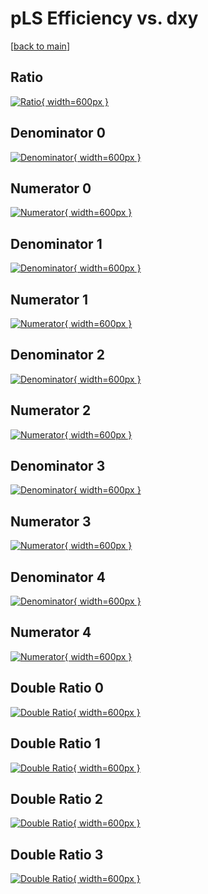# pLS Efficiency vs. dxy

[[back to main](./)]



## Ratio

[![Ratio](../mtv/var/pLS_base_321_1_eff_dxy.png){ width=600px }](../mtv/var/pLS_base_321_1_eff_dxy.pdf)

## Denominator 0

[![Denominator](../mtv/den/pLS_base_321_1_eff_dxy_den0.png){ width=600px }](../mtv/den/pLS_base_321_1_eff_dxy_den0.pdf)

## Numerator 0

[![Numerator](../mtv/num/pLS_base_321_1_eff_dxy_num0.png){ width=600px }](../mtv/num/pLS_base_321_1_eff_dxy_num0.pdf)

## Denominator 1

[![Denominator](../mtv/den/pLS_base_321_1_eff_dxy_den1.png){ width=600px }](../mtv/den/pLS_base_321_1_eff_dxy_den1.pdf)

## Numerator 1

[![Numerator](../mtv/num/pLS_base_321_1_eff_dxy_num1.png){ width=600px }](../mtv/num/pLS_base_321_1_eff_dxy_num1.pdf)

## Denominator 2

[![Denominator](../mtv/den/pLS_base_321_1_eff_dxy_den2.png){ width=600px }](../mtv/den/pLS_base_321_1_eff_dxy_den2.pdf)

## Numerator 2

[![Numerator](../mtv/num/pLS_base_321_1_eff_dxy_num2.png){ width=600px }](../mtv/num/pLS_base_321_1_eff_dxy_num2.pdf)

## Denominator 3

[![Denominator](../mtv/den/pLS_base_321_1_eff_dxy_den3.png){ width=600px }](../mtv/den/pLS_base_321_1_eff_dxy_den3.pdf)

## Numerator 3

[![Numerator](../mtv/num/pLS_base_321_1_eff_dxy_num3.png){ width=600px }](../mtv/num/pLS_base_321_1_eff_dxy_num3.pdf)

## Denominator 4

[![Denominator](../mtv/den/pLS_base_321_1_eff_dxy_den4.png){ width=600px }](../mtv/den/pLS_base_321_1_eff_dxy_den4.pdf)

## Numerator 4

[![Numerator](../mtv/num/pLS_base_321_1_eff_dxy_num4.png){ width=600px }](../mtv/num/pLS_base_321_1_eff_dxy_num4.pdf)

## Double Ratio 0

[![Double Ratio](../mtv/ratio/pLS_base_321_1_eff_dxy_ratio0.png){ width=600px }](../mtv/ratio/pLS_base_321_1_eff_dxy_ratio0.pdf)

## Double Ratio 1

[![Double Ratio](../mtv/ratio/pLS_base_321_1_eff_dxy_ratio1.png){ width=600px }](../mtv/ratio/pLS_base_321_1_eff_dxy_ratio1.pdf)

## Double Ratio 2

[![Double Ratio](../mtv/ratio/pLS_base_321_1_eff_dxy_ratio2.png){ width=600px }](../mtv/ratio/pLS_base_321_1_eff_dxy_ratio2.pdf)

## Double Ratio 3

[![Double Ratio](../mtv/ratio/pLS_base_321_1_eff_dxy_ratio3.png){ width=600px }](../mtv/ratio/pLS_base_321_1_eff_dxy_ratio3.pdf)

